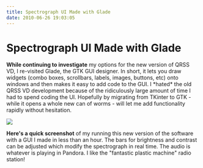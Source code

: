 ```yaml
---
title: Spectrograph UI Made with Glade
date: 2010-06-26 19:03:05
---
```


# Spectrograph UI Made with Glade

__While continuing to investigate__ my options for the new version of QRSS VD, I re-visited Glade, the GTK GUI designer. In short, it lets you draw widgets (combo boxes, scrollbars, labels, images, buttons, etc) onto windows and then makes it easy to add code to the GUI. I \*hated\* the old QRSS VD development because of the ridiculously large amount of time I had to spend coding the UI. Hopefully by migrating from TKinter to GTK - while it opens a whole new can of worms - will let me add functionality rapidly without hesitation.

<div class="text-center img-border">

[![](glade_python_improving_thumb.jpg)](glade_python_improving.png)

</div>

__Here's a quick screenshot__ of my running this new version of the software with a GUI I made in less than an hour. The bars for brightness and contrast can be adjusted which modify the spectrograph in real time. The audio is whatever is playing in Pandora. I like the "fantastic plastic machine" radio station!

